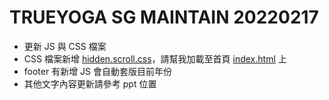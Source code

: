 # TRUEYOGA SG MAINTAIN 20220217

- 更新 JS 與 CSS 檔案
- CSS 檔案新增 [hidden.scroll.css](https://github.com/NerdPen/nerdpen.github.io/tree/master/assets/css)，請幫我加載至首頁 [index.html](https://github.com/NerdPen/nerdpen.github.io/blob/master/index.html#:~:text=%3Clink%20href%3D%22assets/css/hidden.scrollbar.0f744108.css%22%20rel%3D%22stylesheet%22%3E) 上
- footer 有新增 JS 會自動套版目前年份
- 其他文字內容更新請參考 ppt 位置
